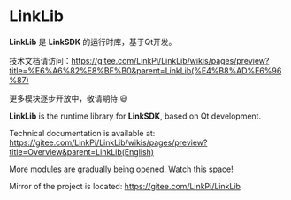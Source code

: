 # LinkLib

**LinkLib** 是 **LinkSDK** 的运行时库，基于Qt开发。

技术文档请访问：https://gitee.com/LinkPi/LinkLib/wikis/pages/preview?title=%E6%A6%82%E8%BF%B0&parent=LinkLib(%E4%B8%AD%E6%96%87)

更多模块逐步开放中，敬请期待 :smiley: 

**LinkLib** is the runtime library for **LinkSDK**, based on Qt development.

Technical documentation is available at: https://gitee.com/LinkPi/LinkLib/wikis/pages/preview?title=Overview&parent=LinkLib(English)

More modules are gradually being opened. Watch this space!

Mirror of the project is located: https://gitee.com/LinkPi/LinkLib
